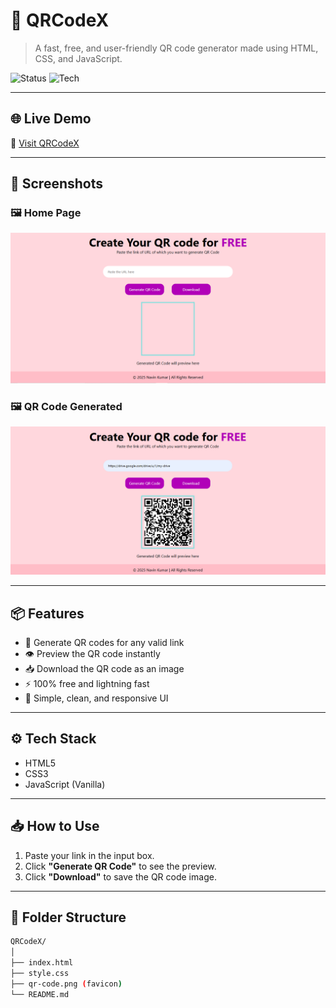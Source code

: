 # 🚀 QRCodeX

> A fast, free, and user-friendly QR code generator made using HTML, CSS, and JavaScript.

![Status](https://img.shields.io/badge/status-Live-brightgreen)
![Tech](https://img.shields.io/badge/built%20with-HTML%20%7C%20CSS%20%7C%20JavaScript-blue)

---

## 🌐 Live Demo

🔗 [Visit QRCodeX](https://qrcodex-navin.netlify.app/)

---

## 📸 Screenshots

### 🖼️ Home Page

![QRCodeX Home](home.png)

### 🖼️ QR Code Generated

![QRCodeX Output](qr-output.png)

---

## 📦 Features

- 🔗 Generate QR codes for any valid link
- 👁️ Preview the QR code instantly
- 📥 Download the QR code as an image
- ⚡ 100% free and lightning fast
- 🎨 Simple, clean, and responsive UI

---

## ⚙️ Tech Stack

- HTML5
- CSS3
- JavaScript (Vanilla)

---

## 📥 How to Use

1. Paste your link in the input box.
2. Click **"Generate QR Code"** to see the preview.
3. Click **"Download"** to save the QR code image.

---

## 📂 Folder Structure

```bash
QRCodeX/
│
├── index.html
├── style.css
├── qr-code.png (favicon)
└── README.md
